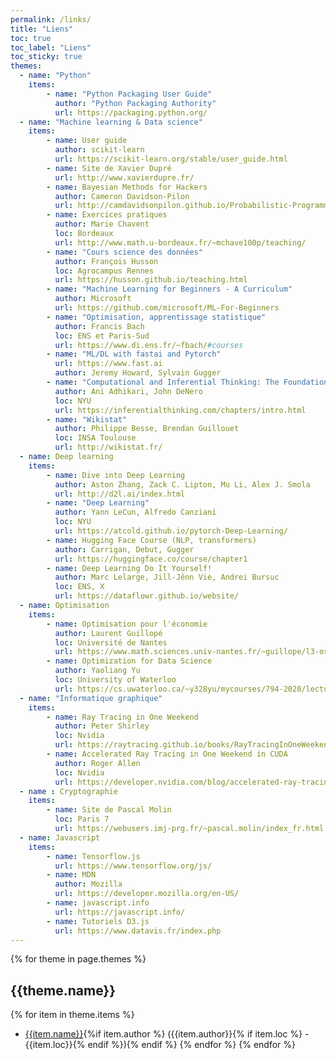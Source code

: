 ```yaml
---
permalink: /links/
title: "Liens"
toc: true
toc_label: "Liens"
toc_sticky: true
themes:
  - name: "Python"
    items:
        - name: "Python Packaging User Guide"
          author: "Python Packaging Authority"
          url: https://packaging.python.org/
  - name: "Machine learning & Data science"
    items:
        - name: User guide
          author: scikit-learn
          url: https://scikit-learn.org/stable/user_guide.html
        - name: Site de Xavier Dupré
          url: http://www.xavierdupre.fr/
        - name: Bayesian Methods for Hackers
          author: Cameron Davidson-Pilon
          url: http://camdavidsonpilon.github.io/Probabilistic-Programming-and-Bayesian-Methods-for-Hackers/#contents
        - name: Exercices pratiques
          author: Marie Chavent
          loc: Bordeaux
          url: http://www.math.u-bordeaux.fr/~mchave100p/teaching/
        - name: "Cours science des données"
          author: François Husson
          loc: Agrocampus Rennes
          url: https://husson.github.io/teaching.html
        - name: "Machine Learning for Beginners - A Curriculum"
          author: Microsoft
          url: https://github.com/microsoft/ML-For-Beginners
        - name: "Optimisation, apprentissage statistique"
          author: Francis Bach
          loc: ENS et Paris-Sud
          url: https://www.di.ens.fr/~fbach/#courses
        - name: "ML/DL with fastai and Pytorch"
          url: https://www.fast.ai
          author: Jeremy Howard, Sylvain Gugger
        - name: "Computational and Inferential Thinking: The Foundations of Data Science"
          author: Ani Adhikari, John DeNero
          loc: NYU
          url: https://inferentialthinking.com/chapters/intro.html
        - name: "Wikistat"
          author: Philippe Besse, Brendan Guillouet
          loc: INSA Toulouse
          url: http://wikistat.fr/
  - name: Deep learning
    items:
        - name: Dive into Deep Learning
          author: Aston Zhang, Zack C. Lipton, Mu Li, Alex J. Smola
          url: http://d2l.ai/index.html
        - name: "Deep Learning"
          author: Yann LeCun, Alfredo Canziani
          loc: NYU
          url: https://atcold.github.io/pytorch-Deep-Learning/
        - name: Hugging Face Course (NLP, transformers)
          author: Carrigan, Debut, Gugger
          url: https://huggingface.co/course/chapter1
        - name: Deep Learning Do It Yourself!
          author: Marc Lelarge, Jill-Jênn Vie, Andrei Bursuc
          loc: ENS, X
          url: https://dataflowr.github.io/website/
  - name: Optimisation
    items:
        - name: Optimisation pour l'économie
          author: Laurent Guillopé
          loc: Université de Nantes
          url: https://www.math.sciences.univ-nantes.fr/~guillope/l3-osc/osc.pdf
        - name: Optimization for Data Science
          author: Yaoliang Yu
          loc: University of Waterloo
          url: https://cs.uwaterloo.ca/~y328yu/mycourses/794-2020/lecture.html
  - name: "Informatique graphique"
    items:
        - name: Ray Tracing in One Weekend
          author: Peter Shirley
          loc: Nvidia
          url: https://raytracing.github.io/books/RayTracingInOneWeekend.html
        - name: Accelerated Ray Tracing in One Weekend in CUDA
          author: Roger Allen
          loc: Nvidia
          url: https://developer.nvidia.com/blog/accelerated-ray-tracing-cuda/
  - name : Cryptographie
    items:
        - name: Site de Pascal Molin
          loc: Paris 7
          url: https://webusers.imj-prg.fr/~pascal.molin/index_fr.html
  - name: Javascript
    items:
        - name: Tensorflow.js
          url: https://www.tensorflow.org/js/
        - name: MDN
          author: Mozilla
          url: https://developer.mozilla.org/en-US/ 
        - name: javascript.info
          url: https://javascript.info/
        - name: Tutoriels D3.js
          url: https://www.datavis.fr/index.php
---
```


{% for theme in page.themes %}

## {{theme.name}}

{% for item in theme.items %}

- [{{item.name}}]({{item.url}}){%if item.author %} ({{item.author}}{% if item.loc %} - {{item.loc}}{% endif %}){% endif %}
{% endfor %}
{% endfor %}
